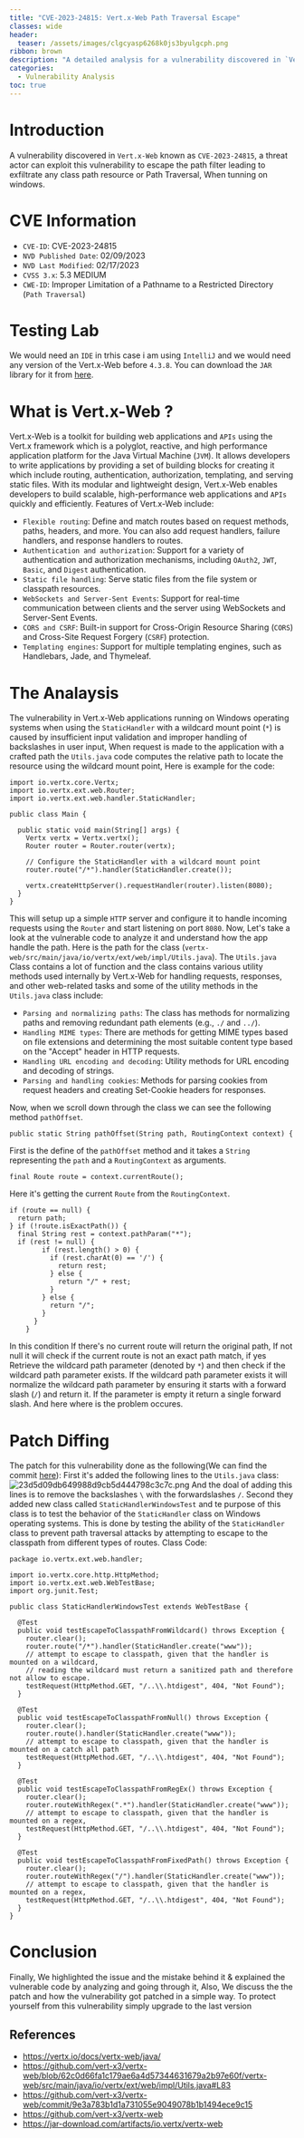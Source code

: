 ```yaml
---
title: "CVE-2023-24815: Vert.x-Web Path Traversal Escape"
classes: wide
header:
  teaser: /assets/images/clgcyasp6268k0js3byulgcph.png
ribbon: brown
description: "A detailed analysis for a vulnerability discovered in `Vert.x-Web` known as `CVE-2023-24815`."
categories:
  - Vulnerability Analysis
toc: true
---
```


# Introduction
A vulnerability discovered in `Vert.x-Web` known as `CVE-2023-24815`, a threat actor can exploit this vulnerability to escape the path filter leading to exfiltrate any class path resource or Path Traversal, When tunning on windows.

# CVE Information
- `CVE-ID`: CVE-2023-24815
- `NVD Published Date`:  02/09/2023
- `NVD Last Modified`:  02/17/2023
- `CVSS 3.x`: 5.3 MEDIUM
- `CWE-ID`: Improper Limitation of a Pathname to a Restricted Directory (`Path Traversal`)

# Testing Lab
We would need an `IDE` in trhis case i am using `IntelliJ` and we would need any version of the Vert.x-Web before `4.3.8`. You can download the `JAR` library for it from [here](https://jar-download.com/artifacts/io.vertx/vertx-web).

# What is Vert.x-Web ?
Vert.x-Web is a toolkit for building web applications and `APIs` using the Vert.x framework which is a polyglot, reactive, and high performance application platform for the Java Virtual Machine (`JVM`). It allows developers to write applications by providing  a set of building blocks for creating it which include routing, authentication, authorization, templating, and serving static files. With its modular and lightweight design, Vert.x-Web enables developers to build scalable, high-performance web applications and `APIs` quickly and efficiently. Features of Vert.x-Web include:

- `Flexible routing`: Define and match routes based on request methods, paths, headers, and more. You can also add request handlers, failure handlers, and response handlers to routes.
- `Authentication and authorization`: Support for a variety of authentication and authorization mechanisms, including `OAuth2`, `JWT`, `Basic`, and `Digest` authentication.
- `Static file handling`: Serve static files from the file system or classpath resources.
- `WebSockets and Server-Sent Events`: Support for real-time communication between clients and the server using WebSockets and Server-Sent Events.
- `CORS and CSRF`: Built-in support for Cross-Origin Resource Sharing (`CORS`) and Cross-Site Request Forgery (`CSRF`) protection.
- `Templating engines`: Support for multiple templating engines, such as Handlebars, Jade, and Thymeleaf.

# The Analaysis
The vulnerability in Vert.x-Web applications running on Windows operating systems when using the `StaticHandler` with a wildcard mount point (`*`) is caused by insufficient input validation and improper handling of backslashes in user input, When request is made to the application with a crafted path the `Utils.java` code computes the relative path to locate the resource using the wildcard mount point, Here is example for the code:

```
import io.vertx.core.Vertx;
import io.vertx.ext.web.Router;
import io.vertx.ext.web.handler.StaticHandler;

public class Main {

  public static void main(String[] args) {
    Vertx vertx = Vertx.vertx();
    Router router = Router.router(vertx);

    // Configure the StaticHandler with a wildcard mount point
    router.route("/*").handler(StaticHandler.create());

    vertx.createHttpServer().requestHandler(router).listen(8080);
  }
}
```

This will setup up a simple `HTTP` server and configure it to handle incoming requests using the `Router` and start listening on port `8080`. 
Now, Let's take a look at the vulnerable code to analyze it and understand how the app handle the path. Here is the path for the class (`vertx-web/src/main/java/io/vertx/ext/web/impl/Utils.java`). The `Utils.java` Class contains a lot of function and the class contains various utility methods used internally by Vert.x-Web for handling requests, responses, and other web-related tasks and some of the utility methods in the `Utils.java` class include:
- `Parsing and normalizing paths`: The class has methods for normalizing paths and removing redundant path elements (e.g., `./` and `../`).
- `Handling MIME types`: There are methods for getting MIME types based on file extensions and determining the most suitable content type based on the "Accept" header in HTTP requests.
- `Handling URL encoding and decoding`: Utility methods for URL encoding and decoding of strings.
- `Parsing and handling cookies`: Methods for parsing cookies from request headers and creating Set-Cookie headers for responses.

Now, when we scroll down through the class we can see the following method `pathOffset`.
```
public static String pathOffset(String path, RoutingContext context) {
```
First is the define of the `pathOffset`  method and it  takes a `String` representing the `path` and a `RoutingContext` as arguments.

```
final Route route = context.currentRoute();
```

Here it's getting the current `Route` from the `RoutingContext`.

```
if (route == null) {
  return path;
} if (!route.isExactPath()) {
  final String rest = context.pathParam("*");
  if (rest != null) {
		if (rest.length() > 0) {
		  if (rest.charAt(0) == '/') {
			return rest;
		  } else {
			return "/" + rest;
		  }
		} else {
		  return "/";
		}
	  }
	}  
```

In this condition If there's no current route will return the original path, If not null it will check if the current route is not an exact path match, if yes Retrieve the wildcard path parameter (denoted by `*`) and then check if the wildcard path parameter exists. If the wildcard path parameter exists it will normalize the wildcard path parameter by ensuring it starts with a forward slash (`/`) and return it. If the parameter is empty it return a single forward slash. And here where is the problem occures. 

# Patch Diffing
The patch for this vulnerability done as the following(We can find the commit [here](https://github.com/vert-x3/vertx-web/commit/9e3a783b1d1a731055e9049078b1b1494ece9c15)):
First it's  added the following lines to the `Utils.java` class:
![23d5d09db649988d9cb5d444798c3c7c.png](/assets/images/23d5d09db649988d9cb5d444798c3c7c.png)
And the doal of adding this lines is to remove the backslashes `\` with the forwardslashes `/`. Second they added new class called `StaticHandlerWindowsTest` and te purpose of this class is to test the behavior of the `StaticHandler` class on Windows operating systems. This is done by testing the ability of the `StaticHandler` class to prevent path traversal attacks by attempting to escape to the classpath from different types of routes. Class Code:
```
package io.vertx.ext.web.handler;

import io.vertx.core.http.HttpMethod;
import io.vertx.ext.web.WebTestBase;
import org.junit.Test;

public class StaticHandlerWindowsTest extends WebTestBase {

  @Test
  public void testEscapeToClasspathFromWildcard() throws Exception {
    router.clear();
    router.route("/*").handler(StaticHandler.create("www"));
    // attempt to escape to classpath, given that the handler is mounted on a wildcard,
    // reading the wildcard must return a sanitized path and therefore not allow to escape.
    testRequest(HttpMethod.GET, "/..\\.htdigest", 404, "Not Found");
  }

  @Test
  public void testEscapeToClasspathFromNull() throws Exception {
    router.clear();
    router.route().handler(StaticHandler.create("www"));
    // attempt to escape to classpath, given that the handler is mounted on a catch all path
    testRequest(HttpMethod.GET, "/..\\.htdigest", 404, "Not Found");
  }

  @Test
  public void testEscapeToClasspathFromRegEx() throws Exception {
    router.clear();
    router.routeWithRegex(".*").handler(StaticHandler.create("www"));
    // attempt to escape to classpath, given that the handler is mounted on a regex,
    testRequest(HttpMethod.GET, "/..\\.htdigest", 404, "Not Found");
  }

  @Test
  public void testEscapeToClasspathFromFixedPath() throws Exception {
    router.clear();
    router.routeWithRegex("/").handler(StaticHandler.create("www"));
    // attempt to escape to classpath, given that the handler is mounted on a regex,
    testRequest(HttpMethod.GET, "/..\\.htdigest", 404, "Not Found");
  }
}
```

# Conclusion
Finally, We highlighted the issue and the mistake behind it & explained the vulnerable code by analyzing and going through it, Also, We discuss the the patch and how the vulnerability got patched in a simple way. To protect yourself from this vulnerability simply upgrade to the last version

## References
- https://vertx.io/docs/vertx-web/java/
- https://github.com/vert-x3/vertx-web/blob/62c0d66fa1c179ae6a4d57344631679a2b97e60f/vertx-web/src/main/java/io/vertx/ext/web/impl/Utils.java#L83
- https://github.com/vert-x3/vertx-web/commit/9e3a783b1d1a731055e9049078b1b1494ece9c15
- https://github.com/vert-x3/vertx-web
- https://jar-download.com/artifacts/io.vertx/vertx-web
